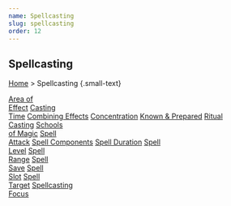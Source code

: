 ```yaml
---
name: Spellcasting
slug: spellcasting
order: 12
---
```

## Spellcasting
[Home](dm-operations-center) > Spellcasting {.small-text}

<div class="menu-container">
    <a href="area-of-effect">Area of<br/> Effect</a>
    <a href="casting-time">Casting<br/> Time</a>
    <a href="combining-effects">Combining Effects</a>
    <a href="concentration">Concentration</a>
    <a href="known-and-prepared-spells">Known & Prepared</a>
    <a href="ritual-casting">Ritual<br/> Casting</a>
    <a href="schools-of-magic">Schools<br/> of Magic</a>
    <a href="spell-attack">Spell<br/> Attack</a>
    <a href="spell-components">Spell Components</a>
    <a href="spell-duration">Spell Duration</a>
    <a href="spell-level">Spell<br/> Level</a>
    <a href="spell-range">Spell<br/> Range</a>
    <a href="spell-save">Spell<br/> Save</a>
    <a href="spell-slot">Spell<br/> Slot</a>
    <a href="spell-target">Spell<br/> Target</a>
    <a href="spellcasting-focus">Spellcasting<br/> Focus</a>
</div>